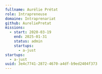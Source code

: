 ```yaml
---
fullname: Aurélie Prétat
role: Intrapreneuse
domaine: Intraprenariat
github: AureliePretat
missions:
  - start: 2020-03-19
    end: 2025-01-31
    status: admin
    startups:
      - a-just
startups:
  - a-just
uuid: 3e4c7741-2872-4670-a4df-b9ed2404f373
---
```

